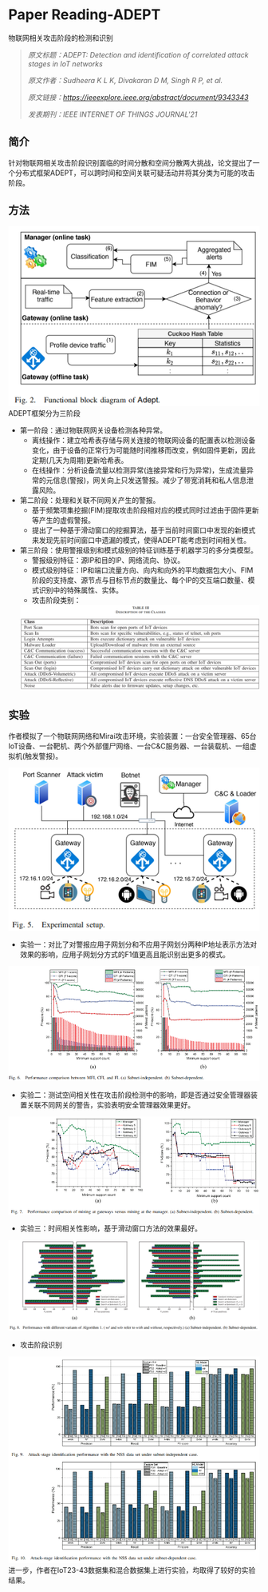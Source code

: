 # Paper Reading-ADEPT

物联网相关攻击阶段的检测和识别
<!--more-->

> *原文标题：ADEPT: Detection and identification of correlated attack stages in IoT networks*
>
> *原文作者：Sudheera K L K, Divakaran D M, Singh R P, et al.*
>
> *原文链接：https://ieeexplore.ieee.org/abstract/document/9343343*
>
> *发表期刊：IEEE INTERNET OF THINGS JOURNAL'21*


## 简介
针对物联网相关攻击阶段识别面临的时间分散和空间分散两大挑战，论文提出了一个分布式框架ADEPT，可以跨时间和空间关联可疑活动并将其分类为可能的攻击阶段。

## 方法
<div align=center><img src='./1.png'></div>
ADEPT框架分为三阶段  

- 第一阶段：通过物联网网关设备检测各种异常。
  - 离线操作：建立哈希表存储与网关连接的物联网设备的配置表以检测设备变化，由于设备的正常行为可能随时间推移而改变，例如固件更新，因此定期(几天为周期)更新哈希表。
  - 在线操作：分析设备流量以检测异常(连接异常和行为异常)，生成流量异常的元信息(警报)，网关向上只发送警报。减少了带宽消耗和私人信息泄露风险。  
- 第二阶段：处理和关联不同网关产生的警报。
  - 基于频繁项集挖掘(FIM)提取攻击阶段相对应的模式同时过滤由于固件更新等产生的虚假警报。
  - 提出了一种基于滑动窗口的挖掘算法，基于当前时间窗口中发现的新模式来发现先前时间窗口中遗漏的模式，使得ADEPT能考虑到时间相关性。
- 第三阶段：使用警报级别和模式级别的特征训练基于机器学习的多分类模型。
  - 警报级别特征：源IP和目的IP、网络流向、协议。
  - 模式级别特征：IP和端口流量方向、向内和向外的平均数据包大小、FIM阶段的支持度、源节点与目标节点的数量比、每个IP的交互端口数量、模式识别中的特殊属性、实体。
  - 攻击阶段类别：
  <div align=center><img src='./2.png'></div>
  
## 实验
作者模拟了一个物联网网络和Mirai攻击环境，实验装置：一台安全管理器、65台IoT设备、一台靶机、两个外部僵尸网络、一台C&C服务器、一台装载机、一组虚拟机(触发警报)。
<div align=center><img src='./3.png'></div>

- 实验一：对比了对警报应用子网划分和不应用子网划分两种IP地址表示方法对效果的影响，应用子网划分方式的F1值更高且能识别出更多的模式。
<div align=center><img src='./4.png'></div>

- 实验二：测试空间相关性在攻击阶段检测中的影响，即是否通过安全管理器装置关联不同网关的警告，实验表明安全管理器效果更好。
<div align=center><img src='./5.png'></div>

- 实验三：时间相关性影响，基于滑动窗口方法的效果最好。
<div align=center><img src='./6.png'></div>

- 攻击阶段识别
<div align=center><img src='./7.png'></div>
进一步，作者在IoT23-43数据集和混合数据集上进行实验，均取得了较好的实验结果。

